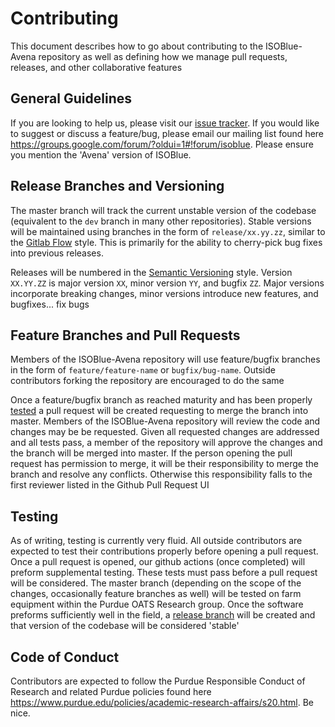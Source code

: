# Contributing
This document describes how to go about contributing to the ISOBlue-Avena repository as well as defining how we manage pull requests, releases, and other collaborative features


## General Guidelines
If you are looking to help us, please visit our [issue tracker](https://github.com/OATS-Group/isoblue-avena/issues). If you would like to suggest or discuss a feature/bug, please email our mailing list found here https://groups.google.com/forum/?oldui=1#!forum/isoblue. Please ensure you mention the 'Avena' version of ISOBlue.


## Release Branches and Versioning
The master branch will track the current unstable version of the codebase (equivalent to the `dev` branch in many other repositories). Stable versions will be maintained using branches in the form of `release/xx.yy.zz`, similar to the [Gitlab Flow](https://docs.gitlab.com/ee/topics/gitlab_flow.html) style. This is primarily for the ability to cherry-pick bug fixes into previous releases. 

Releases will be numbered in the [Semantic Versioning](https://semver.org/) style. Version `XX.YY.ZZ` is major version `XX`, minor version `YY`, and bugfix `ZZ`. Major versions incorporate breaking changes, minor versions introduce new features, and bugfixes... fix bugs


## Feature Branches and Pull Requests
Members of the ISOBlue-Avena repository will use feature/bugfix branches in the form of `feature/feature-name` or `bugfix/bug-name`. Outside contributors forking the repository are encouraged to do the same


Once a feature/bugfix branch as reached maturity and has been properly [tested](#Testing) a pull request will be created requesting to merge the branch into master. Members of the ISOBlue-Avena repository will review the code and changes may be be requested. Given all requested changes are addressed and all tests pass, a member of the repository will approve the changes and the branch will be merged into master. If the person opening the pull request has permission to merge, it will be their responsibility to merge the branch and resolve any conflicts. Otherwise this responsibility falls to the first reviewer listed in the Github Pull Request UI


## Testing
As of writing, testing is currently very fluid. All outside contributors are expected to test their contributions properly before opening a pull request. Once a pull request is opened, our github actions (once completed) will preform supplemental testing. These tests must pass before a pull request will be considered. The master branch (depending on the scope of the changes, occasionally feature branches as well) will be tested on farm equipment within the Purdue OATS Research group. Once the software preforms sufficiently well in the field, a [release branch](#Release-Branches-and-Versioning) will be created and that version of the codebase will be considered 'stable'


## Code of Conduct
Contributors are expected to follow the Purdue Responsible Conduct of Research and related Purdue policies found here https://www.purdue.edu/policies/academic-research-affairs/s20.html. Be nice.
